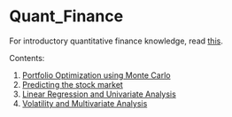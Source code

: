 # Quant_Finance

For introductory quantitative finance knowledge, read [this](https://personal.utdallas.edu/~mxv091000/E-Pubs/133.pdf).

Contents:
1.  [Portfolio Optimization using Monte Carlo](https://github.com/thehamzaq/Quant_Finance/blob/master/Portfolio%20Optimization%20using%20Monte%20Carlo.ipynb)
2.  [Predicting the stock market](https://github.com/thehamzaq/Quant_Finance/blob/master/Predicting_the_stock_market.ipynb)
3. [Linear Regression and Univariate Analysis](https://github.com/thehamzaq/Quant_Finance/blob/master/Linear%20Regression%20and%20Univariate%20Analysis.ipynb)
4. [Volatility and Multivariate Analysis](https://github.com/thehamzaq/Quant_Finance/blob/master/Volatility%20and%20Multivariate%20Analysis.ipynb)
